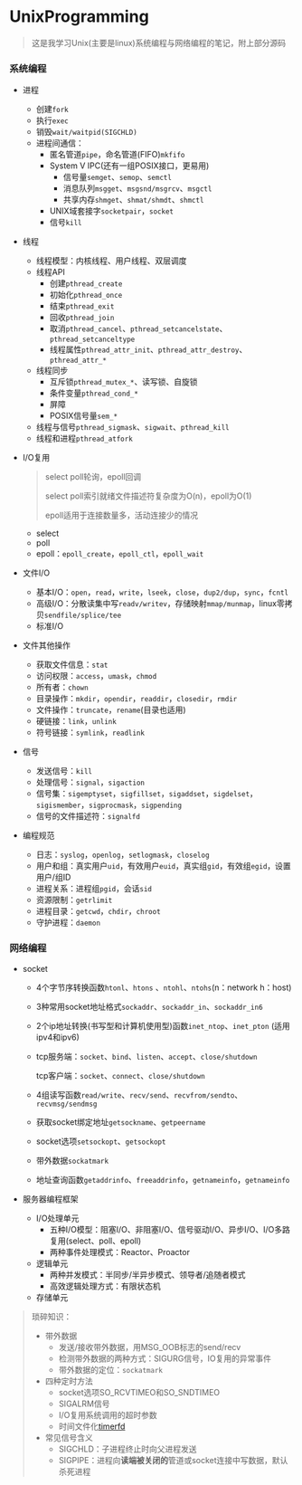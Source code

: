 # UnixProgramming

> 这是我学习Unix(主要是linux)系统编程与网络编程的笔记，附上部分源码

### 系统编程

* 进程
  
  * 创建`fork`
  * 执行`exec`
  * 销毁`wait/waitpid(SIGCHLD)`
  * 进程间通信：
    * 匿名管道`pipe`，命名管道(FIFO)`mkfifo`
    * System V IPC(还有一组POSIX接口，更易用)
      * 信号量`semget`、`semop`、`semctl` 
      * 消息队列`msgget`、`msgsnd/msgrcv`、`msgctl`
      * 共享内存`shmget`、`shmat/shmdt`、`shmctl`
    * UNIX域套接字`socketpair`，`socket`
    * 信号`kill`
  
* 线程

  * 线程模型：内核线程、用户线程、双层调度
  * 线程API
    * 创建`pthread_create`
    * 初始化`pthread_once`
    * 结束`pthread_exit`
    * 回收`pthread_join`
    * 取消`pthread_cancel`、`pthread_setcancelstate`、`pthread_setcanceltype`
    * 线程属性`pthread_attr_init`、`pthread_attr_destroy`、`pthread_attr_*`
  * 线程同步
    * 互斥锁`pthread_mutex_*`、读写锁、自旋锁
    * 条件变量`pthread_cond_*`
    * 屏障
    * POSIX信号量`sem_*`
  * 线程与信号`pthread_sigmask`、`sigwait`、`pthread_kill`
  * 线程和进程`pthread_atfork`

* I/O复用
  
  > select poll轮询，epoll回调
  >
  > select poll索引就绪文件描述符复杂度为O(n)，epoll为O(1)
  >
  > epoll适用于连接数量多，活动连接少的情况
  >
  
  * select
  * poll
  * epoll：`epoll_create`，`epoll_ctl`，`epoll_wait`
  
* 文件I/O
  * 基本I/O：`open`，`read`，`write`，`lseek`，`close`，`dup2/dup`，`sync`，`fcntl`
  * 高级I/O：分散读集中写`readv/writev`，存储映射`mmap/munmap`，linux零拷贝`sendfile/splice/tee`
  * 标准I/O
  
* 文件其他操作
  * 获取文件信息：`stat`
  * 访问权限：`access`，`umask`，`chmod`
  * 所有者：`chown`
  * 目录操作：`mkdir`，`opendir`，`readdir`，`closedir`，`rmdir`
  * 文件操作：`truncate`，`rename`(目录也适用)
  * 硬链接：`link`，`unlink`
  * 符号链接：`symlink`，`readlink`
  
* 信号

  * 发送信号：`kill`
  * 处理信号：`signal`，`sigaction`
  * 信号集：`sigemptyset`，`sigfillset`，`sigaddset`，`sigdelset`，`sigismember`，`sigprocmask`，`sigpending`
  * 信号的文件描述符：`signalfd`

* 编程规范
  * 日志：`syslog`，`openlog`，`setlogmask`，`closelog`
  * 用户和组：真实用户`uid`，有效用户`euid`，真实组`gid`，有效组`egid`，设置用户/组ID
  * 进程关系：进程组`pgid`，会话`sid`
  * 资源限制：`getrlimit`
  * 进程目录：`getcwd`，`chdir`，`chroot`
  * 守护进程：`daemon`

### 网络编程

* socket
  * 4个字节序转换函数`htonl`、`htons` 、`ntohl`、`ntohs`(n：network     h：host)

  * 3种常用socket地址格式`sockaddr`、`sockaddr_in`、`sockaddr_in6`

  * 2个ip地址转换(书写型和计算机使用型)函数`inet_ntop`、`inet_pton` (适用ipv4和ipv6)

  * tcp服务端：`socket`、`bind`、`listen`、`accept`、`close/shutdown`

    tcp客户端：`socket`、`connect`、`close/shutdown`

  * 4组读写函数`read/write`、`recv/send`、`recvfrom/sendto`、`recvmsg/sendmsg`

  * 获取socket绑定地址`getsockname`、`getpeername`

  * socket选项`setsockopt`、`getsockopt`

  * 带外数据`sockatmark`

  * 地址查询函数`getaddrinfo`、`freeaddrinfo`，`getnameinfo`，`getnameinfo`
  
* 服务器编程框架

  * I/O处理单元
    * 五种I/O模型：阻塞I/O、非阻塞I/O、信号驱动I/O、异步I/O、I/O多路复用(select、poll、epoll)
    * 两种事件处理模式：Reactor、Proactor
  * 逻辑单元
    * 两种并发模式：半同步/半异步模式、领导者/追随者模式
    * 高效逻辑处理方式：有限状态机
  * 存储单元

> 琐碎知识：
>
> * 带外数据
>   * 发送/接收带外数据，用MSG_OOB标志的send/recv
>   * 检测带外数据的两种方式：SIGURG信号，IO复用的异常事件
>   * 带外数据的定位：`sockatmark`
> * 四种定时方法
>   * socket选项SO_RCVTIMEO和SO_SNDTIMEO
>   * SIGALRM信号
>   * I/O复用系统调用的超时参数
>   * 时间文件化[timerfd](https://www.cnblogs.com/wenqiang/p/6698371.html)
> * 常见信号含义
>   * SIGCHLD：子进程终止时向父进程发送
>   * SIGPIPE：进程向**读端被关闭的**管道或socket连接中写数据，默认杀死进程

